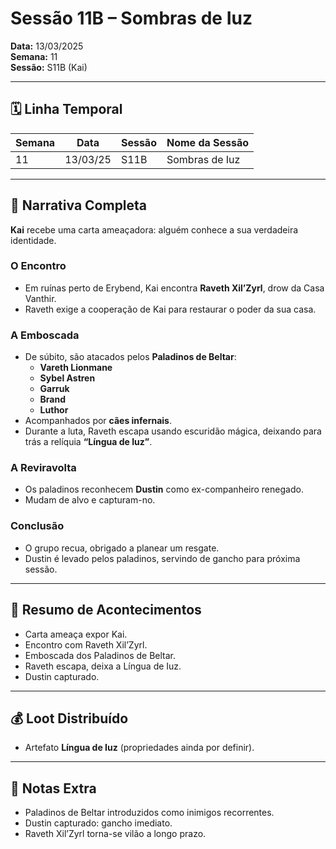 # Sessão 11B – Sombras de Iuz  
**Data:** 13/03/2025  
**Semana:** 11  
**Sessão:** S11B (Kai)  

---

## 🗓 Linha Temporal
| Semana | Data      | Sessão | Nome da Sessão     |
|--------|-----------|--------|---------------------|
| 11     | 13/03/25  | S11B   | Sombras de Iuz      |

---

## 📖 Narrativa Completa
**Kai** recebe uma carta ameaçadora: alguém conhece a sua verdadeira identidade.  

### O Encontro
- Em ruínas perto de Erybend, Kai encontra **Raveth Xil’Zyrl**, drow da Casa Vanthir.  
- Raveth exige a cooperação de Kai para restaurar o poder da sua casa.  

### A Emboscada
- De súbito, são atacados pelos **Paladinos de Beltar**:  
  - **Vareth Lionmane**  
  - **Sybel Astren**  
  - **Garruk**  
  - **Brand**  
  - **Luthor**  
- Acompanhados por **cães infernais**.  
- Durante a luta, Raveth escapa usando escuridão mágica, deixando para trás a relíquia **“Língua de Iuz”**.  

### A Reviravolta
- Os paladinos reconhecem **Dustin** como ex-companheiro renegado.  
- Mudam de alvo e capturam-no.  

### Conclusão
- O grupo recua, obrigado a planear um resgate.  
- Dustin é levado pelos paladinos, servindo de gancho para próxima sessão.  

---

## 🎲 Resumo de Acontecimentos
- Carta ameaça expor Kai.  
- Encontro com Raveth Xil’Zyrl.  
- Emboscada dos Paladinos de Beltar.  
- Raveth escapa, deixa a Língua de Iuz.  
- Dustin capturado.  

---

## 💰 Loot Distribuído
- Artefato **Língua de Iuz** (propriedades ainda por definir).  

---

## 🧾 Notas Extra
- Paladinos de Beltar introduzidos como inimigos recorrentes.  
- Dustin capturado: gancho imediato.  
- Raveth Xil’Zyrl torna-se vilão a longo prazo.  
